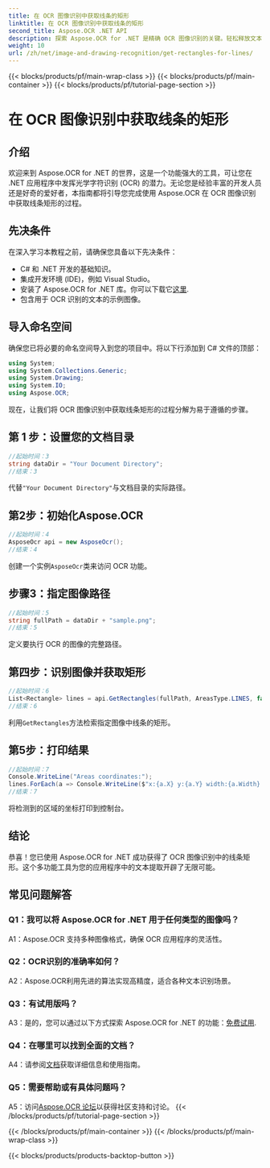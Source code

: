 ```yaml
---
title: 在 OCR 图像识别中获取线条的矩形
linktitle: 在 OCR 图像识别中获取线条的矩形
second_title: Aspose.OCR .NET API
description: 探索 Aspose.OCR for .NET 是精确 OCR 图像识别的关键。轻松释放文本提取的力量。
weight: 10
url: /zh/net/image-and-drawing-recognition/get-rectangles-for-lines/
---
```


{{< blocks/products/pf/main-wrap-class >}}
{{< blocks/products/pf/main-container >}}
{{< blocks/products/pf/tutorial-page-section >}}

# 在 OCR 图像识别中获取线条的矩形

## 介绍

欢迎来到 Aspose.OCR for .NET 的世界，这是一个功能强大的工具，可让您在 .NET 应用程序中发挥光学字符识别 (OCR) 的潜力。无论您是经验丰富的开发人员还是好奇的爱好者，本指南都将引导您完成使用 Aspose.OCR 在 OCR 图像识别中获取线条矩形的过程。

## 先决条件

在深入学习本教程之前，请确保您具备以下先决条件：

- C# 和 .NET 开发的基础知识。
- 集成开发环境 (IDE)，例如 Visual Studio。
- 安装了 Aspose.OCR for .NET 库。你可以下载它[这里](https://releases.aspose.com/ocr/net/).
- 包含用于 OCR 识别的文本的示例图像。

## 导入命名空间

确保您已将必要的命名空间导入到您的项目中。将以下行添加到 C# 文件的顶部：

```csharp
using System;
using System.Collections.Generic;
using System.Drawing;
using System.IO;
using Aspose.OCR;
```

现在，让我们将 OCR 图像识别中获取线条矩形的过程分解为易于遵循的步骤。

## 第 1 步：设置您的文档目录

```csharp
//起始时间：3
string dataDir = "Your Document Directory";
//结束：3
```

代替`"Your Document Directory"`与文档目录的实际路径。

## 第2步：初始化Aspose.OCR

```csharp
//起始时间：4
AsposeOcr api = new AsposeOcr();
//结束：4
```

创建一个实例`AsposeOcr`类来访问 OCR 功能。

## 步骤3：指定图像路径

```csharp
//起始时间：5
string fullPath = dataDir + "sample.png";
//结束：5
```

定义要执行 OCR 的图像的完整路径。

## 第四步：识别图像并获取矩形

```csharp
//起始时间：6
List<Rectangle> lines = api.GetRectangles(fullPath, AreasType.LINES, false);
//结束：6
```

利用`GetRectangles`方法检索指定图像中线条的矩形。

## 第5步：打印结果

```csharp
//起始时间：7
Console.WriteLine("Areas coordinates:");
lines.ForEach(a => Console.WriteLine($"x:{a.X} y:{a.Y} width:{a.Width} height:{a.Height}"));
//结束：7
```

将检测到的区域的坐标打印到控制台。

## 结论

恭喜！您已使用 Aspose.OCR for .NET 成功获得了 OCR 图像识别中的线条矩形。这个多功能工具为您的应用程序中的文本提取开辟了无限可能。

## 常见问题解答

### Q1：我可以将 Aspose.OCR for .NET 用于任何类型的图像吗？

A1：Aspose.OCR 支持多种图像格式，确保 OCR 应用程序的灵活性。

### Q2：OCR识别的准确率如何？

A2：Aspose.OCR利用先进的算法实现高精度，适合各种文本识别场景。

### Q3：有试用版吗？

 A3：是的，您可以通过以下方式探索 Aspose.OCR for .NET 的功能：[免费试用](https://releases.aspose.com/).

### Q4：在哪里可以找到全面的文档？

 A4：请参阅[文档](https://reference.aspose.com/ocr/net/)获取详细信息和使用指南。

### Q5：需要帮助或有具体问题吗？

 A5：访问[Aspose.OCR 论坛](https://forum.aspose.com/c/ocr/16)以获得社区支持和讨论。
{{< /blocks/products/pf/tutorial-page-section >}}

{{< /blocks/products/pf/main-container >}}
{{< /blocks/products/pf/main-wrap-class >}}

{{< blocks/products/products-backtop-button >}}
